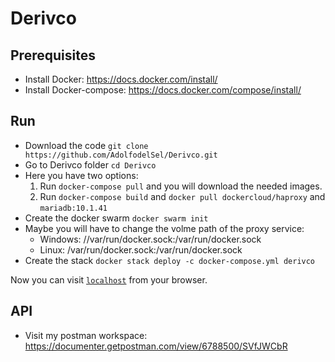 # Derivco

## Prerequisites

  * Install Docker: https://docs.docker.com/install/
  * Install Docker-compose: https://docs.docker.com/compose/install/

## Run

  * Download the code `git clone https://github.com/AdolfodelSel/Derivco.git`
  * Go to Derivco folder `cd Derivco`
  * Here you have two options:
    1. Run `docker-compose pull` and you will download the needed images.
    2. Run `docker-compose build` and `docker pull dockercloud/haproxy` and `mariadb:10.1.41`
  * Create the docker swarm `docker swarm init`
  * Maybe you will have to change the volme path of the proxy service:
    - Windows: //var/run/docker.sock:/var/run/docker.sock
    - Linux: /var/run/docker.sock:/var/run/docker.sock
  * Create the stack `docker stack deploy -c docker-compose.yml derivco`

Now you can visit [`localhost`](http://localhost) from your browser.

## API

  * Visit my postman workspace: https://documenter.getpostman.com/view/6788500/SVfJWCbR